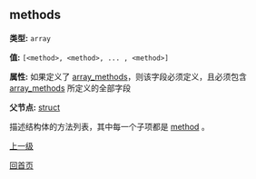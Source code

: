 methods
----------

**类型:** `array`

**值:** `[<method>, <method>, ... , <method>]`

**属性:** 如果定义了 [array_methods](array_methods.md)，则该字段必须定义，且必须包含 [array_methods](array_methods.md) 所定义的全部字段

**父节点:** [struct](struct.md)

描述结构体的方法列表，其中每一个子项都是 [method](method.md) 。

[上一级](../jsoncgen.md)

[回首页](../../index.md)